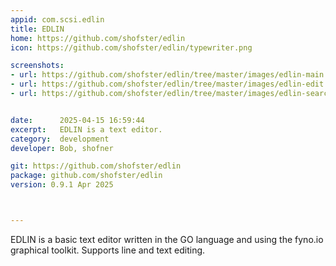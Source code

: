 ```yaml
---
appid: com.scsi.edlin
title: EDLIN
home: https://github.com/shofster/edlin
icon: https://github.com/shofster/edlin/typewriter.png

screenshots:
- url: https://github.com/shofster/edlin/tree/master/images/edlin-main.jpg
- url: https://github.com/shofster/edlin/tree/master/images/edlin-edit.jpg
- url: https://github.com/shofster/edlin/tree/master/images/edlin-search.jpg


date:      2025-04-15 16:59:44
excerpt:   EDLIN is a text editor.
category:  development
developer: Bob, shofner

git: https://github.com/shofster/edlin
package: github.com/shofster/edlin
version: 0.9.1 Apr 2025



---
```


EDLIN is a basic text editor written in the GO language and using
the fyno.io graphical toolkit.
Supports line and text editing.